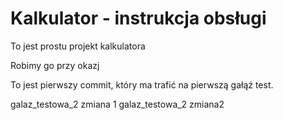 # Kalkulator - instrukcja obsługi

To jest prostu projekt kalkulatora

Robimy go przy okazj

To jest pierwszy commit, który ma trafić na pierwszą gałąź test.

galaz_testowa_2 zmiana 1
galaz_testowa_2 zmiana2
